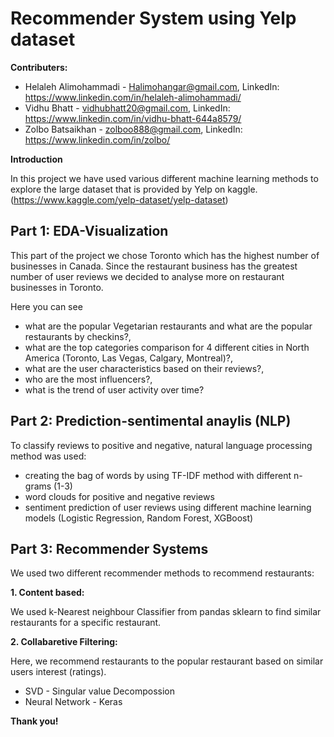 # Recommender System using Yelp dataset

**Contributers:**

   - Helaleh Alimohammadi - Halimohangar@gmail.com, LinkedIn: https://www.linkedin.com/in/helaleh-alimohammadi/
   - Vidhu Bhatt - vidhubhatt20@gmail.com, LinkedIn: https://www.linkedin.com/in/vidhu-bhatt-644a8579/         
   - Zolbo Batsaikhan - zolboo888@gmail.com, LinkedIn: https://www.linkedin.com/in/zolbo/

**Introduction**

   In this project we have used various different machine learning methods to explore the large dataset that is provided by Yelp on kaggle. (https://www.kaggle.com/yelp-dataset/yelp-dataset)


## Part 1: EDA-Visualization

   This part of the project we chose Toronto which has the highest number of businesses in Canada. Since the restaurant business has the greatest number of user reviews we decided to analyse more on restaurant businesses in Toronto.

Here you can see

   * what are the popular Vegetarian restaurants and what are the popular restaurants by checkins?,
   * what are the top categories comparison for 4 different cities in North America (Toronto, Las Vegas, Calgary, Montreal)?,
   * what are the user characteristics based on their reviews?,
   * who are the most influencers?,
   * what is the trend of user activity over time?

## Part 2: Prediction-sentimental anaylis (NLP)

   To classify reviews to positive and negative, natural language processing method was used:
   
   * creating the bag of words by using TF-IDF method with different n-grams (1-3)
   * word clouds for positive and negative reviews
   * sentiment prediction of user reviews using different machine learning models (Logistic Regression, Random Forest, XGBoost)

## Part 3: Recommender Systems

   We used two different recommender methods to recommend restaurants:

   **1. Content based:** 
   
   We used k-Nearest neighbour Classifier from pandas sklearn to find similar restaurants for a specific restaurant.

   **2. Collabaretive Filtering:**
   
   Here, we recommend restaurants to the popular restaurant based on similar users interest (ratings).
   
   * SVD - Singular value Decompossion
   * Neural Network - Keras

**Thank you!**
